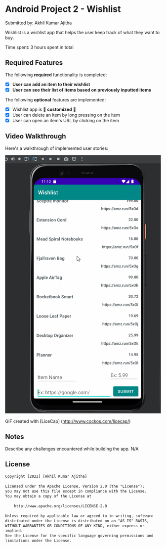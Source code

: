 # Android Project 2 - Wishlist

Submitted by: Akhil Kumar Ajitha

Wishlist is a wishlist app that helps the user keep track of what they want to buy.

Time spent: 3 hours spent in total

## Required Features

The following **required** functionality is completed:

- [X] **User can add an item to their wishlist**
- [X] **User can see their list of items based on previously inputted items**

The following **optional** features are implemented:

- [X] Wishlist app is 🎨 **customized** 🎨
- [X] User can delete an item by long pressing on the item
- [X] User can open an item's URL by clicking on the item

## Video Walkthrough

Here's a walkthrough of implemented user stories:

<img src='https://github.com/akhilkumara94/Android-app-Wishlist/blob/main/wishlist_demo.gif' title='Wishlist app demo' width='' alt='Video Walkthrough' />

GIF created with [LiceCap] (http://www.cockos.com/licecap/)

## Notes

Describe any challenges encountered while building the app.
N/A

## License

    Copyright [2022] [Akhil Kumar Ajitha]

    Licensed under the Apache License, Version 2.0 (the "License");
    you may not use this file except in compliance with the License.
    You may obtain a copy of the License at

        http://www.apache.org/licenses/LICENSE-2.0

    Unless required by applicable law or agreed to in writing, software
    distributed under the License is distributed on an "AS IS" BASIS,
    WITHOUT WARRANTIES OR CONDITIONS OF ANY KIND, either express or implied.
    See the License for the specific language governing permissions and
    limitations under the License.